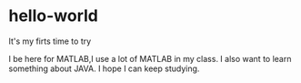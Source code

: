 # hello-world
It's my firts time to try

I be here for MATLAB,I use a lot of MATLAB in my class.
I also want to learn something about JAVA.
I hope I can keep studying.

